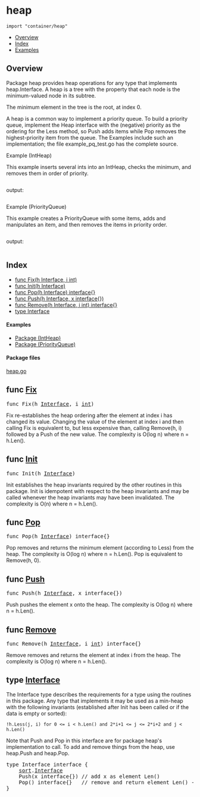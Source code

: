 

# heap
`import "container/heap"`

* [Overview](#pkg-overview)
* [Index](#pkg-index)
* [Examples](#pkg-examples)

## <a id="pkg-overview">Overview</a>
Package heap provides heap operations for any type that implements
heap.Interface. A heap is a tree with the property that each node is the
minimum-valued node in its subtree.

The minimum element in the tree is the root, at index 0.

A heap is a common way to implement a priority queue. To build a priority
queue, implement the Heap interface with the (negative) priority as the
ordering for the Less method, so Push adds items while Pop removes the
highest-priority item from the queue. The Examples include such an
implementation; the file example_pq_test.go has the complete source.



<a id="example__intHeap">Example (IntHeap)</a>
<p>This example inserts several ints into an IntHeap, checks the minimum,
and removes them in order of priority.
</p>

```go
```

output:
```txt
```

<a id="example__priorityQueue">Example (PriorityQueue)</a>
<p>This example creates a PriorityQueue with some items, adds and manipulates an item,
and then removes the items in priority order.
</p>

```go
```

output:
```txt
```


## <a id="pkg-index">Index</a>
* [func Fix(h Interface, i int)](#Fix)
* [func Init(h Interface)](#Init)
* [func Pop(h Interface) interface{}](#Pop)
* [func Push(h Interface, x interface{})](#Push)
* [func Remove(h Interface, i int) interface{}](#Remove)
* [type Interface](#Interface)


#### <a id="pkg-examples">Examples</a>
* [Package (IntHeap)](#example__intHeap)
* [Package (PriorityQueue)](#example__priorityQueue)


#### <a id="pkg-files">Package files</a>
[heap.go](https://golang.org/src/container/heap/heap.go) 






## <a id="Fix">func</a> [Fix](https://golang.org/src/container/heap/heap.go?s=2875:2903#L74)
<pre>func Fix(h <a href="#Interface">Interface</a>, i <a href="/pkg/builtin/#int">int</a>)</pre>
Fix re-establishes the heap ordering after the element at index i has changed its value.
Changing the value of the element at index i and then calling Fix is equivalent to,
but less expensive than, calling Remove(h, i) followed by a Push of the new value.
The complexity is O(log n) where n = h.Len().



## <a id="Init">func</a> [Init](https://golang.org/src/container/heap/heap.go?s=1750:1772#L32)
<pre>func Init(h <a href="#Interface">Interface</a>)</pre>
Init establishes the heap invariants required by the other routines in this package.
Init is idempotent with respect to the heap invariants
and may be called whenever the heap invariants may have been invalidated.
The complexity is O(n) where n = h.Len().



## <a id="Pop">func</a> [Pop](https://golang.org/src/container/heap/heap.go?s=2190:2223#L50)
<pre>func Pop(h <a href="#Interface">Interface</a>) interface{}</pre>
Pop removes and returns the minimum element (according to Less) from the heap.
The complexity is O(log n) where n = h.Len().
Pop is equivalent to Remove(h, 0).



## <a id="Push">func</a> [Push](https://golang.org/src/container/heap/heap.go?s=1949:1986#L42)
<pre>func Push(h <a href="#Interface">Interface</a>, x interface{})</pre>
Push pushes the element x onto the heap.
The complexity is O(log n) where n = h.Len().



## <a id="Remove">func</a> [Remove](https://golang.org/src/container/heap/heap.go?s=2409:2452#L59)
<pre>func Remove(h <a href="#Interface">Interface</a>, i <a href="/pkg/builtin/#int">int</a>) interface{}</pre>
Remove removes and returns the element at index i from the heap.
The complexity is O(log n) where n = h.Len().





## <a id="Interface">type</a> [Interface](https://golang.org/src/container/heap/heap.go?s=1328:1480#L22)
The Interface type describes the requirements
for a type using the routines in this package.
Any type that implements it may be used as a
min-heap with the following invariants (established after
Init has been called or if the data is empty or sorted):


	!h.Less(j, i) for 0 <= i < h.Len() and 2*i+1 <= j <= 2*i+2 and j < h.Len()

Note that Push and Pop in this interface are for package heap's
implementation to call. To add and remove things from the heap,
use heap.Push and heap.Pop.


<pre>type Interface interface {
    <a href="/pkg/sort/">sort</a>.<a href="/pkg/sort/#Interface">Interface</a>
    Push(x interface{}) <span class="comment">// add x as element Len()</span>
    Pop() interface{}   <span class="comment">// remove and return element Len() - 1.</span>
}</pre>















